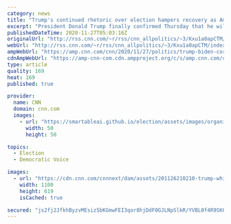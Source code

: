 ```yaml
---
category: news
title: "Trump's continued rhetoric over election hampers recovery as Americans face heightened economic and health fears"
excerpt: "President Donald Trump finally confirmed Thursday that he will vacate the White House in January after weeks of plunging America into a dark period of uncertainty—where the fate of democracy sometimes seemed to be hanging by a thread—but he largely ignored the mounting challenges his successor is facing"
publishedDateTime: 2020-11-27T05:03:16Z
originalUrl: "http://rss.cnn.com/~r/rss/cnn_allpolitics/~3/Kxu1a0apCTM/index.html"
webUrl: "http://rss.cnn.com/~r/rss/cnn_allpolitics/~3/Kxu1a0apCTM/index.html"
ampWebUrl: "https://amp.cnn.com/cnn/2020/11/27/politics/trump-biden-coronavirus-economy/index.html"
cdnAmpWebUrl: "https://amp-cnn-com.cdn.ampproject.org/c/s/amp.cnn.com/cnn/2020/11/27/politics/trump-biden-coronavirus-economy/index.html"
type: article
quality: 169
heat: 169
published: true

provider:
  name: CNN
  domain: cnn.com
  images:
    - url: "https://smartableai.github.io/election/assets/images/organizations/cnn.com-50x50.jpg"
      width: 50
      height: 50

topics:
  - Election
  - Democratic Voice

images:
  - url: "https://cdn.cnn.com/cnnnext/dam/assets/201126210210-trump-white-house-point-thanksgiving-1126-super-tease.jpg"
    width: 1100
    height: 619
    isCached: true

secured: "js2fj2JfkhByzvMEsiz5bKGmwFEI3qor8hjDdF0GJLNpSlkR/YVBL0f4R9SKQqbJaFM2WfQZQqGUBZwOn90jLKjiSLjrIW3uTb+sEJUQW0Y/RNvc3hWUiE2VczjFYqyzFYuPP4RHGfQ7Skg+Ba5TnQjlXob1Yoel5dsI58BDa4qC+w4Ci+qKSs2ain/a7Swzi19XiAFswvKD92muyXaGYNvojcHhZPx71oioW+LUkb75SW+KOkyIqM9XMovDtdLxTrTsIGD0JP7Dwdd6JXlDB25eKTJ5otJOk4G7alMRTSm97jvxHmn2oRoHAKzJrYnyoajFLl5t5LOncVGI4BLQA081WnaRmRISwaOm/OyckRI=;LyckMMtwGCfDTUJ90DJaKQ=="
---
```


